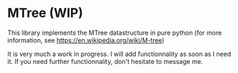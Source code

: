 # MTree (WIP)

This library implements the MTree datastructure in pure python (for more information, see https://en.wikipedia.org/wiki/M-tree)

It is very much a work in progress. I will add functionnality as soon as I need it. If you need further functionnality, don't hesitate to message me.
